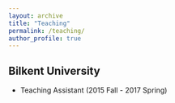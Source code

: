 ```yaml
---
layout: archive
title: "Teaching"
permalink: /teaching/
author_profile: true
---
```


## Bilkent University

* Teaching Assistant (2015 Fall - 2017 Spring)
